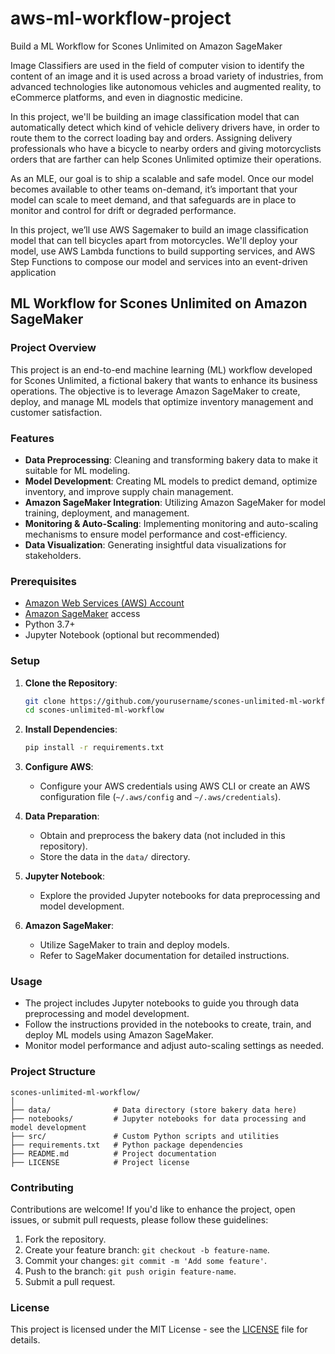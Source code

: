 # aws-ml-workflow-project
Build a ML Workflow for Scones Unlimited on Amazon SageMaker


 Image Classifiers are used in the field of computer vision to identify the content of an image and it is used across a broad variety of industries, from advanced technologies like autonomous vehicles and augmented reality, to eCommerce platforms, and even in diagnostic medicine.

In this project, we'll be building an image classification model that can automatically detect which kind of vehicle delivery drivers have, in order to route them to the correct loading bay and orders. Assigning delivery professionals who have a bicycle to nearby orders and giving motorcyclists orders that are farther can help Scones Unlimited optimize their operations.

As an MLE, our goal is to ship a scalable and safe model. Once our model becomes available to other teams on-demand, it’s important that your model can scale to meet demand, and that safeguards are in place to monitor and control for drift or degraded performance.

In this project, we’ll use AWS Sagemaker to build an image classification model that can tell bicycles apart from motorcycles. We'll deploy your model, use AWS Lambda functions to build supporting services, and AWS Step Functions to compose our model and services into an event-driven application



## ML Workflow for Scones Unlimited on Amazon SageMaker

### Project Overview

This project is an end-to-end machine learning (ML) workflow developed for Scones Unlimited, a fictional bakery that wants to enhance its business operations. The objective is to leverage Amazon SageMaker to create, deploy, and manage ML models that optimize inventory management and customer satisfaction.

### Features

- **Data Preprocessing**: Cleaning and transforming bakery data to make it suitable for ML modeling.
- **Model Development**: Creating ML models to predict demand, optimize inventory, and improve supply chain management.
- **Amazon SageMaker Integration**: Utilizing Amazon SageMaker for model training, deployment, and management.
- **Monitoring & Auto-Scaling**: Implementing monitoring and auto-scaling mechanisms to ensure model performance and cost-efficiency.
- **Data Visualization**: Generating insightful data visualizations for stakeholders.

### Prerequisites

- [Amazon Web Services (AWS) Account](https://aws.amazon.com/)
- [Amazon SageMaker](https://aws.amazon.com/sagemaker/) access
- Python 3.7+
- Jupyter Notebook (optional but recommended)

### Setup

1. **Clone the Repository**:

   ```bash
   git clone https://github.com/yourusername/scones-unlimited-ml-workflow.git
   cd scones-unlimited-ml-workflow
   ```

2. **Install Dependencies**:

   ```bash
   pip install -r requirements.txt
   ```

3. **Configure AWS**:

   - Configure your AWS credentials using AWS CLI or create an AWS configuration file (`~/.aws/config` and `~/.aws/credentials`).

4. **Data Preparation**:

   - Obtain and preprocess the bakery data (not included in this repository).
   - Store the data in the `data/` directory.

5. **Jupyter Notebook**:

   - Explore the provided Jupyter notebooks for data preprocessing and model development.

6. **Amazon SageMaker**:

   - Utilize SageMaker to train and deploy models.
   - Refer to SageMaker documentation for detailed instructions.

### Usage

- The project includes Jupyter notebooks to guide you through data preprocessing and model development.
- Follow the instructions provided in the notebooks to create, train, and deploy ML models using Amazon SageMaker.
- Monitor model performance and adjust auto-scaling settings as needed.

### Project Structure

```
scones-unlimited-ml-workflow/
│
├── data/              # Data directory (store bakery data here)
├── notebooks/         # Jupyter notebooks for data processing and model development
├── src/               # Custom Python scripts and utilities
├── requirements.txt   # Python package dependencies
├── README.md          # Project documentation
├── LICENSE            # Project license
```

### Contributing

Contributions are welcome! If you'd like to enhance the project, open issues, or submit pull requests, please follow these guidelines:

1. Fork the repository.
2. Create your feature branch: `git checkout -b feature-name`.
3. Commit your changes: `git commit -m 'Add some feature'`.
4. Push to the branch: `git push origin feature-name`.
5. Submit a pull request.

### License

This project is licensed under the MIT License - see the [LICENSE](LICENSE) file for details.
```

